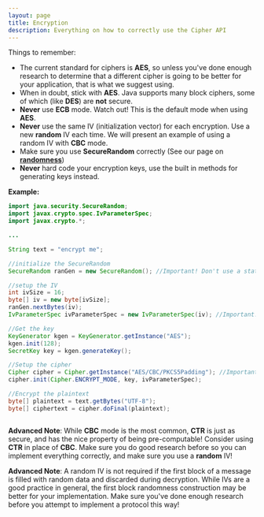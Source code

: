 ```yaml
---
layout: page
title: Encryption
description: Everything on how to correctly use the Cipher API
---
```



Things to remember: 
* The current standard for ciphers is **AES**, so unless you've done enough research to determine that a different cipher is going to be better for your application, that is what we suggest using. 
 * When in doubt, stick with **AES**. Java supports many block ciphers, some of which (like **DES**) are **not** secure. 
* **Never** use **ECB** mode. Watch out! This is the default mode when using **AES**. 
* **Never** use the same IV (initialization vector) for each encryption. Use a new **random** IV each time. We will present an example of using a random IV with **CBC** mode. 
 * Make sure you use **SecureRandom** correctly (See our page on [**randomness**](SecureRandom.html))
* **Never** hard code your encryption keys, use the built in methods for generating keys instead. 

**Example:**

```java
import java.security.SecureRandom;
import javax.crypto.spec.IvParameterSpec;
import javax.crypto.*;

...

String text = "encrypt me";

//initialize the SecureRandom
SecureRandom ranGen = new SecureRandom(); //Important! Don't use a static seed

//setup the IV
int ivSize = 16; 
byte[] iv = new byte[ivSize]; 
ranGen.nextBytes(iv); 
IvParameterSpec ivParameterSpec = new IvParameterSpec(iv); //Important! If you don't use a random IV your encryption is NOT SECURE

//Get the key
KeyGenerator kgen = KeyGenerator.getInstance("AES"); 
kgen.init(128); 
SecretKey key = kgen.generateKey(); 

//Setup the cipher
Cipher cipher = Cipher.getInstance("AES/CBC/PKCS5Padding"); //Important! Make sure you specify CBC mode, otherwise it defaults to ECB
cipher.init(Cipher.ENCRYPT_MODE, key, ivParameterSpec); 

//Encrypt the plaintext
byte[] plaintext = text.getBytes("UTF-8"); 
byte[] ciphertext = cipher.doFinal(plaintext); 



```

**Advanced Note**: While **CBC** mode is the most common, **CTR** is just as secure, and has the nice property of being pre-computable! Consider using **CTR** in place of **CBC**. Make sure you do good research before so you can implement everything correctly, and make sure you use a **random** IV!

**Advanced Note**: A random IV is not required if the first block of a message is filled with random data and discarded during decryption. While IVs are a good practice in general, the first block randomness construction may be better for your implementation. Make sure you've done enough research before you attempt to implement a protocol this way!
